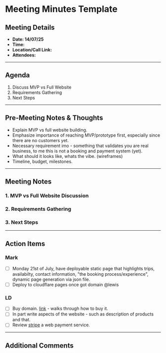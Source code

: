 # Meeting Minutes Template

## Meeting Details
- **Date: 14/07/25** 
- **Time:** 
- **Location/Call Link:** 
- **Attendees:** 

---

## Agenda
1. Discuss MVP vs Full Website
2. Requirements Gathering
3. Next Steps

---

## Pre-Meeting Notes & Thoughts

- Explain MVP vs full website building.
- Emphasize importance of reaching MVP/prototype first, especially since there are no customers yet.
- Necessary requirement imo - something that validates you are real business, to me this is not a booking and payment system (yet).
- What should it looks like, whats the vibe. (wireframes)
- Timeline, budget, milestones.

---

## Meeting Notes

### 1. MVP vs Full Website Discussion

### 2. Requirements Gathering

### 3. Next Steps

---

## Action Items

### Mark
- [ ] Monday 21st of July, have deployable static page that highlights trips, availabilty, contact information, "the booking process/experience", dynamic page generation via json file.
- [ ] Deploy to cloudflare pages once got domain @lewis

### LD
- [ ] Buy domain. [link](https://developers.cloudflare.com/registrar/get-started/register-domain/) - walks through how to buy it.
- [ ] In part write aspects of the website - such as description of products and that.
- [ ] Review [stripe](https://stripe.com/gb/pricing#custom-pricing) a web payment service.

---

## Additional Comments
